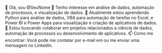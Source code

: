
👋 Olá, sou @SeuNome
👀 Tenho interesse em análise de dados, automação de processos, e visualização de dados.
🌱 Atualmente estou aprendendo Python para análise de dados, VBA para automação de tarefas no Excel, e Power BI e Power Apps para visualização e criação de aplicativos de dados.
💞️ Estou buscando colaborar em projetos relacionados a ciência de dados, automação de processos ou desenvolvimento de aplicativos.
📫 Como me encontrar: Você pode me contatar por e-mail em  ou me enviar uma mensagem no LinkedIn.
